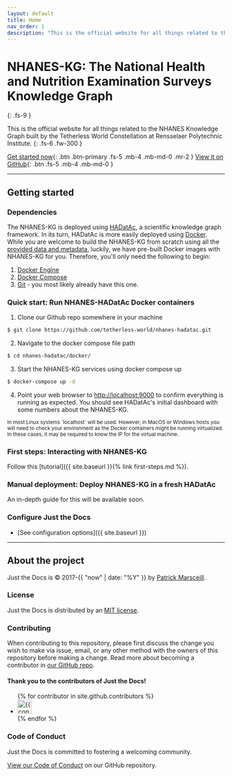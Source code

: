 ```yaml
---
layout: default
title: Home
nav_order: 1
description: "This is the official website for all things related to the NHANES Knowledge Graph built by the Tetherless World Constellation at Rensselaer Polytechnic Institute."
---
```


# NHANES-KG: The National Health and Nutrition Examination Surveys Knowledge Graph
{: .fs-9 }

This is the official website for all things related to the NHANES Knowledge Graph built by the Tetherless World Constellation at Rensselaer Polytechnic Institute.
{: .fs-6 .fw-300 }

[Get started now](#getting-started){: .btn .btn-primary .fs-5 .mb-4 .mb-md-0 .mr-2 } [View it on GitHub](https://github.com/tetherless-world/nhanes-hadatac){: .btn .fs-5 .mb-4 .mb-md-0 }

---

## Getting started

### Dependencies

The NHANES-KG is deployed using [HADatAc](http://hadatac.org), a scientific knowledge graph framework. In its turn, HADatAc is more easily deployed using [Docker](http://docker.com). While you are welcome to build the NHANES-KG from scratch using all the [provided data and metadata](https://github.com/tetherless-world/nhanes-hadatac), luckily, we have pre-built Docker images with NHANES-KG for you. Therefore, you'll only need the following to begin:

1. [Docker Engine](https://docs.docker.com/engine/install/)
2. [Docker Compose](https://docs.docker.com/compose/install/)
3. [Git](https://git-scm.com/) - you most likely already have this one.

### Quick start: Run NHANES-HADatAc Docker containers

1. Clone our Github repo somewhere in your machine
  ```bash
  $ git clone https://github.com/tetherless-world/nhanes-hadatac.git
  ```

2. Navigate to the docker compose file path
  ```bash
  $ cd nhanes-hadatac/docker/
  ```

3. Start the NHANES-KG services using docker compose up
  ```bash
  $ docker-compose up -d
  ```

4. Point your web browser to [http://localhost:9000](http://localhost:9000) to confirm everything is running as expected. You should see HADatAc's initial dashboard with some numbers about the NHANES-KG.

<small>
In most Linux systems `localhost` will be used. However, in MacOS or Windows hosts you will need to check your environment as the Docker containers might be running virtualized. In these cases, it may be required to know the IP for the virtual machine.
</small>

### First steps: Interacting with NHANES-KG

Follow this [tutorial]({{ site.baseurl }}{% link first-steps.md %}).

### Manual deployment: Deploy NHANES-KG in a fresh HADatAc

An in-depth guide for this will be available soon.

### Configure Just the Docs

- [See configuration options]({{ site.baseurl }})

---

## About the project

Just the Docs is &copy; 2017-{{ "now" | date: "%Y" }} by [Patrick Marsceill](http://patrickmarsceill.com).

### License

Just the Docs is distributed by an [MIT license](https://github.com/just-the-docs/just-the-docs/tree/main/LICENSE.txt).

### Contributing

When contributing to this repository, please first discuss the change you wish to make via issue,
email, or any other method with the owners of this repository before making a change. Read more about becoming a contributor in [our GitHub repo](https://github.com/just-the-docs/just-the-docs#contributing).

#### Thank you to the contributors of Just the Docs!

<ul class="list-style-none">
{% for contributor in site.github.contributors %}
  <li class="d-inline-block mr-1">
     <a href="{{ contributor.html_url }}"><img src="{{ contributor.avatar_url }}" width="32" height="32" alt="{{ contributor.login }}"/></a>
  </li>
{% endfor %}
</ul>

### Code of Conduct

Just the Docs is committed to fostering a welcoming community.

[View our Code of Conduct](https://github.com/just-the-docs/just-the-docs/tree/main/CODE_OF_CONDUCT.md) on our GitHub repository.